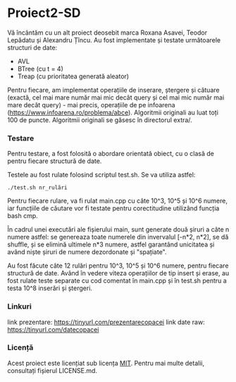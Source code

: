 # Proiect2-SD

Vă încântăm cu un alt proiect deosebit marca Roxana Asavei, Teodor Lepădatu și Alexandru Țîncu. Au fost implementate și testate următoarele structuri de date:
- AVL
- BTree (cu t = 4)
- Treap (cu prioritatea generată aleator)

Pentru fiecare, am implementat operațiile de inserare, ștergere și cătuare (exactă, cel mai mare număr mai mic decât query și cel mai mic număr mai mare decât query) - mai precis, operațiile de pe infoarena (https://www.infoarena.ro/problema/abce). Algoritmii originali au luat toți 100 de puncte. Algoritmii originali se găsesc în directorul extra/.

### Testare

Pentru testare, a fost folosită o abordare orientată obiect, cu o clasă de pentru fiecare structură de date.

Testele au fost rulate folosind scriptul test.sh. Se va utiliza astfel:
```
./test.sh nr_rulări
```

Pentru fiecare rulare, va fi rulat main.cpp cu câte 10^3, 10^5 și 10^6 numere, iar funcțiile de căutare vor fi testate pentru corectitudine utilizând funcția bash cmp.

În cadrul unei executări ale fișierului main, sunt generate două șiruri a câte n numere astfel: se genereaza toate numerele din invervalul [-n\*2, n\*2], se dă shuffle, și se elimină ultimele n\*3 numere, astfel garantând unicitatea și având niște șiruri de numere dezordonate și "spațiate".

Au fost făcute câte 12 rulări pentru 10^3, 10^5 și 10^6 numere, pentru fiecare structură de date. Având în vedere viteza operațiilor de tip insert și erase, au fost rulate teste separate cu cod comentat în main.cpp și în test.sh pentru a testa 10^8 inserări și ștergeri.

### Linkuri

link prezentare: https://tinyurl.com/prezentarecopacei
link date raw: https://tinyurl.com/datecopacei

### Licență
Acest proiect este licențiat sub licența [MIT](https://opensource.org/licenses/MIT). Pentru mai multe detalii, consultați fișierul LICENSE.md.